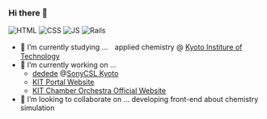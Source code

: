 ### Hi there 👋
![HTML](https://img.shields.io/badge/-HTML5-333.svg?logo=html5&style=flat)
![CSS](https://img.shields.io/badge/-CSS3-1572B6.svg?logo=css3&style=flat)
![JS](https://img.shields.io/badge/Javascript-276DC3.svg?logo=javascript&style=flat)
![Rails](https://img.shields.io/badge/-Rails-CC0000.svg?logo=rails&style=flat)

- 🧪 I’m currently studying ...　applied chemistry @ [Kyoto Institure of Technology](https://www.kit.ac.jp/en/)
- 🔭 I’m currently working on ... 
  - [dedede](https://www.sonycsl.co.jp/kyoto/projects/dedede/) @[SonyCSL Kyoto](https://www.sonycsl.co.jp/kyoto/)
  - [KIT Portal Website](portal.kyotoinst.tech)
  - [KIT Chamber Orchestra Official Website](www.shitsukan.info)
- 🔎 I’m looking to collaborate on ... developing front-end about chemistry simulation

<!--
**fox-Nh133/fox-Nh133** is a ✨ _special_ ✨ repository because its `README.md` (this file) appears on your GitHub profile.

Here are some ideas to get you started:

- 🔭 I’m currently working on ...
- 🌱 I’m currently learning ...
- 👯 I’m looking to collaborate on ...
- 🤔 I’m looking for help with ...
- 💬 Ask me about ...
- 📫 How to reach me: ...
- 😄 Pronouns: ...
- ⚡ Fun fact: ...
-->
